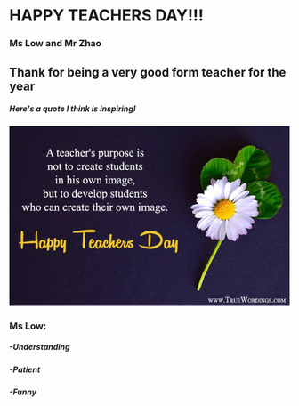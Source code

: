 # **HAPPY TEACHERS DAY!!!**
### Ms Low and Mr Zhao
## Thank for being a very good form teacher for the year
##### Here's a quote I think is inspiring!
![Image of quote](979b03fbae85b86c1738cf08e65f4466.jpg)



### Ms Low:
##### -Understanding
##### -Patient
##### -**Funny**

